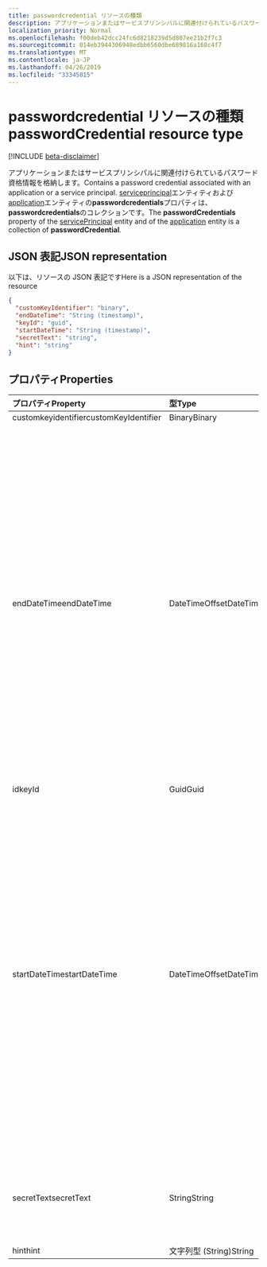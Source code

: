 ```yaml
---
title: passwordcredential リソースの種類
description: アプリケーションまたはサービスプリンシパルに関連付けられているパスワード資格情報を格納します。 serviceprincipal エンティティおよび application エンティティの**passwordcredentials**プロパティは、 **passwordcredentials**のコレクションです。
localization_priority: Normal
ms.openlocfilehash: f00deb42dcc24fc6d8218239d5d807ee21b2f7c3
ms.sourcegitcommit: 014eb3944306948edbb6560dbe689816a168c4f7
ms.translationtype: MT
ms.contentlocale: ja-JP
ms.lasthandoff: 04/26/2019
ms.locfileid: "33345015"
---
```

# <a name="passwordcredential-resource-type"></a><span data-ttu-id="11893-104">passwordcredential リソースの種類</span><span class="sxs-lookup"><span data-stu-id="11893-104">passwordCredential resource type</span></span>

[!INCLUDE [beta-disclaimer](../../includes/beta-disclaimer.md)]

<span data-ttu-id="11893-105">アプリケーションまたはサービスプリンシパルに関連付けられているパスワード資格情報を格納します。</span><span class="sxs-lookup"><span data-stu-id="11893-105">Contains a password credential associated with an application or a service principal.</span></span> <span data-ttu-id="11893-106">[serviceprincipal](serviceprincipal.md)エンティティおよび[application](application.md)エンティティの**passwordcredentials**プロパティは、 **passwordcredentials**のコレクションです。</span><span class="sxs-lookup"><span data-stu-id="11893-106">The **passwordCredentials** property of the [servicePrincipal](serviceprincipal.md) entity and of the [application](application.md) entity is a collection of **passwordCredential**.</span></span>


## <a name="json-representation"></a><span data-ttu-id="11893-107">JSON 表記</span><span class="sxs-lookup"><span data-stu-id="11893-107">JSON representation</span></span>

<span data-ttu-id="11893-108">以下は、リソースの JSON 表記です</span><span class="sxs-lookup"><span data-stu-id="11893-108">Here is a JSON representation of the resource</span></span>

<!-- {
  "blockType": "resource",
  "optionalProperties": [

  ],
  "@odata.type": "microsoft.graph.passwordCredential"
}-->

```json
{
  "customKeyIdentifier": "binary",
  "endDateTime": "String (timestamp)",
  "keyId": "guid",
  "startDateTime": "String (timestamp)",
  "secretText": "string",
  "hint": "string"
}

```
## <a name="properties"></a><span data-ttu-id="11893-109">プロパティ</span><span class="sxs-lookup"><span data-stu-id="11893-109">Properties</span></span>
| <span data-ttu-id="11893-110">プロパティ</span><span class="sxs-lookup"><span data-stu-id="11893-110">Property</span></span>     | <span data-ttu-id="11893-111">型</span><span class="sxs-lookup"><span data-stu-id="11893-111">Type</span></span>   |<span data-ttu-id="11893-112">説明</span><span class="sxs-lookup"><span data-stu-id="11893-112">Description</span></span>|
|:---------------|:--------|:----------|
|<span data-ttu-id="11893-113">customkeyidentifier</span><span class="sxs-lookup"><span data-stu-id="11893-113">customKeyIdentifier</span></span>|<span data-ttu-id="11893-114">Binary</span><span class="sxs-lookup"><span data-stu-id="11893-114">Binary</span></span>|            |
|<span data-ttu-id="11893-115">endDateTime</span><span class="sxs-lookup"><span data-stu-id="11893-115">endDateTime</span></span>|<span data-ttu-id="11893-116">DateTimeOffset</span><span class="sxs-lookup"><span data-stu-id="11893-116">DateTimeOffset</span></span>|<span data-ttu-id="11893-117">パスワードの有効期限が切れる日付と時刻。Timestamp 型は、ISO 8601 形式を使用して日付と時刻の情報を表し、常に UTC 時間です。</span><span class="sxs-lookup"><span data-stu-id="11893-117">The date and time at which the password expires.The Timestamp type represents date and time information using ISO 8601 format and is always in UTC time.</span></span> <span data-ttu-id="11893-118">たとえば、2014 年 1 月 1 日午前 0 時 (UTC) は、次のようになります。`'2014-01-01T00:00:00Z'`</span><span class="sxs-lookup"><span data-stu-id="11893-118">For example, midnight UTC on Jan 1, 2014 would look like this: `'2014-01-01T00:00:00Z'`</span></span>|
|<span data-ttu-id="11893-119">id</span><span class="sxs-lookup"><span data-stu-id="11893-119">keyId</span></span>|<span data-ttu-id="11893-120">Guid</span><span class="sxs-lookup"><span data-stu-id="11893-120">Guid</span></span>|            |
|<span data-ttu-id="11893-121">startDateTime</span><span class="sxs-lookup"><span data-stu-id="11893-121">startDateTime</span></span>|<span data-ttu-id="11893-122">DateTimeOffset</span><span class="sxs-lookup"><span data-stu-id="11893-122">DateTimeOffset</span></span>|<span data-ttu-id="11893-123">パスワードが有効になる日時。Timestamp 型は、ISO 8601 形式を使用して日付と時刻の情報を表し、常に UTC 時間です。</span><span class="sxs-lookup"><span data-stu-id="11893-123">The date and time at which the password becomes valid.The Timestamp type represents date and time information using ISO 8601 format and is always in UTC time.</span></span> <span data-ttu-id="11893-124">たとえば、2014 年 1 月 1 日午前 0 時 (UTC) は、次のようになります。`'2014-01-01T00:00:00Z'`</span><span class="sxs-lookup"><span data-stu-id="11893-124">For example, midnight UTC on Jan 1, 2014 would look like this: `'2014-01-01T00:00:00Z'`</span></span>|
|<span data-ttu-id="11893-125">secretText</span><span class="sxs-lookup"><span data-stu-id="11893-125">secretText</span></span>|<span data-ttu-id="11893-126">String</span><span class="sxs-lookup"><span data-stu-id="11893-126">String</span></span>| <span data-ttu-id="11893-127">パスワードの長さは16-64 文字でなければなりません。</span><span class="sxs-lookup"><span data-stu-id="11893-127">The passwords must be 16-64 characters in length</span></span> |
|<span data-ttu-id="11893-128">hint</span><span class="sxs-lookup"><span data-stu-id="11893-128">hint</span></span>|<span data-ttu-id="11893-129">文字列型 (String)</span><span class="sxs-lookup"><span data-stu-id="11893-129">String</span></span>|  |

<!-- uuid: 8fcb5dbc-d5aa-4681-8e31-b001d5168d79
2015-10-25 14:57:30 UTC -->
<!--
{
  "type": "#page.annotation",
  "description": "passwordCredential resource",
  "keywords": "",
  "section": "documentation",
  "tocPath": "",
  "suppressions": []
}
-->
